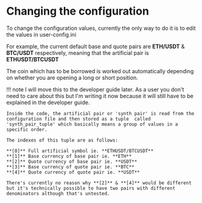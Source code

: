 # Changing the configuration

To change the configuration values, currently the only way to do it is to edit the values in user-config.ini

For example, the current default base and quote pairs are **ETH/USDT** & **BTC/USDT** respectively, meaning that the artificial pair is **ETHUSDT/BTCUSDT**

The coin which has to be borrowed is worked out automatically depending on whether you are opening a long or short position. 

!!! note 
    I will move this to the developer guide later. As a user you don't need to care about this but I'm writing it now because it will still have to be explained in the developer guide.
    
    Inside the code, the artificial pair or 'synth pair' is read from the configuration file and then stored as a tuple  called 'synth_pair_tuple' which basically means a group of values in a specific order. 

    The indexes of this tuple are as follows:

    **[0]** Full artificial symbol ie. **ETHUSDT/BTCUSDT**
    **[1]** Base currency of base pair ie. **ETH**
    **[2]** Quote currency of base pair ie. **USDT**
    **[3]** Base currency of quote pair ie. **BTC**
    **[4]** Quote currency of quote pair ie. **USDT**

    There's currently no reason why **[2]** & **[4]** would be different but it's technically possible to have two pairs with different denominators although that's untested.  
